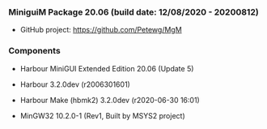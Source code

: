   
 
### MiniguiM Package 20.06 (build date: 12/08/2020 - 20200812)               
   - GitHub project: https://github.com/Petewg/MgM
  
###                Components   

- Harbour MiniGUI Extended Edition 20.06 (Update 5)

- Harbour 3.2.0dev (r2006301601)

- Harbour Make (hbmk2) 3.2.0dev (r2020-06-30 16:01)

- MinGW32 10.2.0-1 (Rev1, Built by MSYS2 project) 

